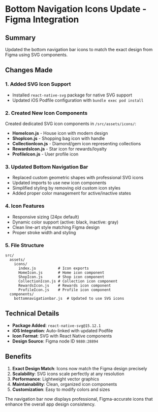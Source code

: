 # Bottom Navigation Icons Update - Figma Integration

## Summary
Updated the bottom navigation bar icons to match the exact design from Figma using SVG components.

## Changes Made

### 1. Added SVG Icon Support
- Installed `react-native-svg` package for native SVG support
- Updated iOS Podfile configuration with `bundle exec pod install`

### 2. Created New Icon Components
Created dedicated SVG icon components in `/src/assets/icons/`:

- **HomeIcon.js** - House icon with modern design
- **ShopIcon.js** - Shopping bag icon with handle
- **CollectionIcon.js** - Diamond/gem icon representing collections
- **RewardsIcon.js** - Star icon for rewards/loyalty
- **ProfileIcon.js** - User profile icon

### 3. Updated Bottom Navigation Bar
- Replaced custom geometric shapes with professional SVG icons
- Updated imports to use new icon components
- Simplified styling by removing old custom icon styles
- Added proper color management for active/inactive states

### 4. Icon Features
- Responsive sizing (24px default)
- Dynamic color support (active: black, inactive: gray)
- Clean line-art style matching Figma design
- Proper stroke width and styling

### 5. File Structure
```
src/
  assets/
    icons/
      index.js          # Icon exports
      HomeIcon.js       # Home icon component
      ShopIcon.js       # Shop icon component
      CollectionIcon.js # Collection icon component
      RewardsIcon.js    # Rewards icon component
      ProfileIcon.js    # Profile icon component
  components/
    bottomnavigationbar.js  # Updated to use SVG icons
```

## Technical Details
- **Package Added**: `react-native-svg@15.12.1`
- **iOS Integration**: Auto-linked with updated Podfile
- **Icon Format**: SVG with React Native components
- **Design Source**: Figma node ID `9880:28894`

## Benefits
1. **Exact Design Match**: Icons now match the Figma design precisely
2. **Scalability**: SVG icons scale perfectly at any resolution
3. **Performance**: Lightweight vector graphics
4. **Maintainability**: Clean, organized icon components
5. **Customization**: Easy to modify colors and sizes

The navigation bar now displays professional, Figma-accurate icons that enhance the overall app design consistency.
